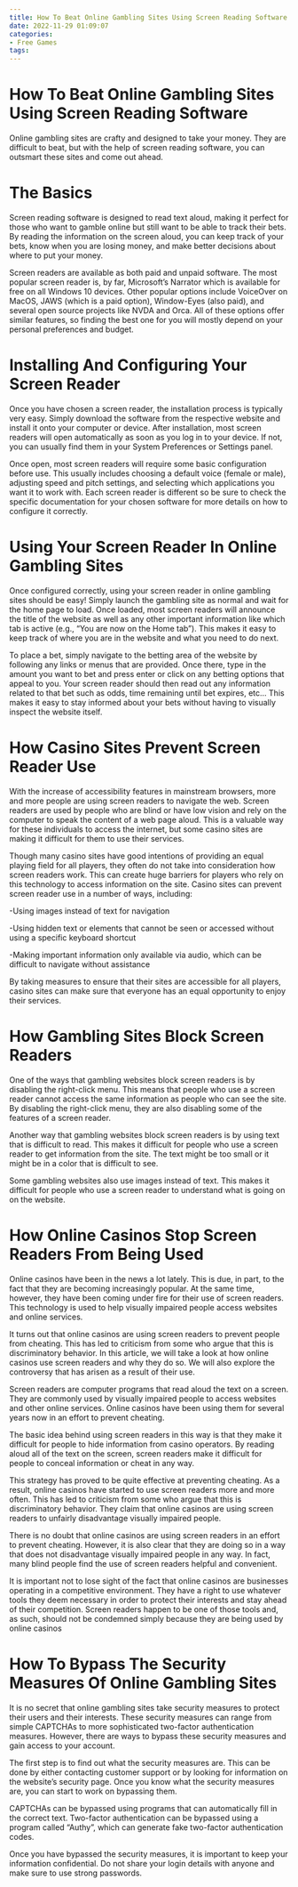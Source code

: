 ```yaml
---
title: How To Beat Online Gambling Sites Using Screen Reading Software
date: 2022-11-29 01:09:07
categories:
- Free Games
tags:
---
```



#  How To Beat Online Gambling Sites Using Screen Reading Software

Online gambling sites are crafty and designed to take your money. They are difficult to beat, but with the help of screen reading software, you can outsmart these sites and come out ahead.

# The Basics

Screen reading software is designed to read text aloud, making it perfect for those who want to gamble online but still want to be able to track their bets. By reading the information on the screen aloud, you can keep track of your bets, know when you are losing money, and make better decisions about where to put your money.

Screen readers are available as both paid and unpaid software. The most popular screen reader is, by far, Microsoft’s Narrator which is available for free on all Windows 10 devices. Other popular options include VoiceOver on MacOS, JAWS (which is a paid option), Window-Eyes (also paid), and several open source projects like NVDA and Orca. All of these options offer similar features, so finding the best one for you will mostly depend on your personal preferences and budget.

# Installing And Configuring Your Screen Reader

Once you have chosen a screen reader, the installation process is typically very easy. Simply download the software from the respective website and install it onto your computer or device. After installation, most screen readers will open automatically as soon as you log in to your device. If not, you can usually find them in your System Preferences or Settings panel.

Once open, most screen readers will require some basic configuration before use. This usually includes choosing a default voice (female or male), adjusting speed and pitch settings, and selecting which applications you want it to work with. Each screen reader is different so be sure to check the specific documentation for your chosen software for more details on how to configure it correctly.

# Using Your Screen Reader In Online Gambling Sites

Once configured correctly, using your screen reader in online gambling sites should be easy! Simply launch the gambling site as normal and wait for the home page to load. Once loaded, most screen readers will announce the title of the website as well as any other important information like which tab is active (e.g., “You are now on the Home tab”). This makes it easy to keep track of where you are in the website and what you need to do next.









To place a bet, simply navigate to the betting area of the website by following any links or menus that are provided. Once there, type in the amount you want to bet and press enter or click on any betting options that appeal to you. Your screen reader should then read out any information related to that bet such as odds, time remaining until bet expires, etc… This makes it easy to stay informed about your bets without having to visually inspect the website itself.















#  How Casino Sites Prevent Screen Reader Use

With the increase of accessibility features in mainstream browsers, more and more people are using screen readers to navigate the web. Screen readers are used by people who are blind or have low vision and rely on the computer to speak the content of a web page aloud. This is a valuable way for these individuals to access the internet, but some casino sites are making it difficult for them to use their services.

Though many casino sites have good intentions of providing an equal playing field for all players, they often do not take into consideration how screen readers work. This can create huge barriers for players who rely on this technology to access information on the site. Casino sites can prevent screen reader use in a number of ways, including:

-Using images instead of text for navigation

-Using hidden text or elements that cannot be seen or accessed without using a specific keyboard shortcut

-Making important information only available via audio, which can be difficult to navigate without assistance

By taking measures to ensure that their sites are accessible for all players, casino sites can make sure that everyone has an equal opportunity to enjoy their services.

#  How Gambling Sites Block Screen Readers

One of the ways that gambling websites block screen readers is by disabling the right-click menu. This means that people who use a screen reader cannot access the same information as people who can see the site. By disabling the right-click menu, they are also disabling some of the features of a screen reader.

Another way that gambling websites block screen readers is by using text that is difficult to read. This makes it difficult for people who use a screen reader to get information from the site. The text might be too small or it might be in a color that is difficult to see.

Some gambling websites also use images instead of text. This makes it difficult for people who use a screen reader to understand what is going on on the website.

#  How Online Casinos Stop Screen Readers From Being Used

Online casinos have been in the news a lot lately. This is due, in part, to the fact that they are becoming increasingly popular. At the same time, however, they have been coming under fire for their use of screen readers. This technology is used to help visually impaired people access websites and online services.

It turns out that online casinos are using screen readers to prevent people from cheating. This has led to criticism from some who argue that this is discriminatory behavior. In this article, we will take a look at how online casinos use screen readers and why they do so. We will also explore the controversy that has arisen as a result of their use.

Screen readers are computer programs that read aloud the text on a screen. They are commonly used by visually impaired people to access websites and other online services. Online casinos have been using them for several years now in an effort to prevent cheating.

The basic idea behind using screen readers in this way is that they make it difficult for people to hide information from casino operators. By reading aloud all of the text on the screen, screen readers make it difficult for people to conceal information or cheat in any way.

This strategy has proved to be quite effective at preventing cheating. As a result, online casinos have started to use screen readers more and more often. This has led to criticism from some who argue that this is discriminatory behavior. They claim that online casinos are using screen readers to unfairly disadvantage visually impaired people.

There is no doubt that online casinos are using screen readers in an effort to prevent cheating. However, it is also clear that they are doing so in a way that does not disadvantage visually impaired people in any way. In fact, many blind people find the use of screen readers helpful and convenient.

It is important not to lose sight of the fact that online casinos are businesses operating in a competitive environment. They have a right to use whatever tools they deem necessary in order to protect their interests and stay ahead of their competition. Screen readers happen to be one of those tools and, as such, should not be condemned simply because they are being used by online casinos

#  How To Bypass The Security Measures Of Online Gambling Sites

It is no secret that online gambling sites take security measures to protect their users and their interests. These security measures can range from simple CAPTCHAs to more sophisticated two-factor authentication measures. However, there are ways to bypass these security measures and gain access to your account.

The first step is to find out what the security measures are. This can be done by either contacting customer support or by looking for information on the website’s security page. Once you know what the security measures are, you can start to work on bypassing them.

CAPTCHAs can be bypassed using programs that can automatically fill in the correct text. Two-factor authentication can be bypassed using a program called “Authy”, which can generate fake two-factor authentication codes.

Once you have bypassed the security measures, it is important to keep your information confidential. Do not share your login details with anyone and make sure to use strong passwords.